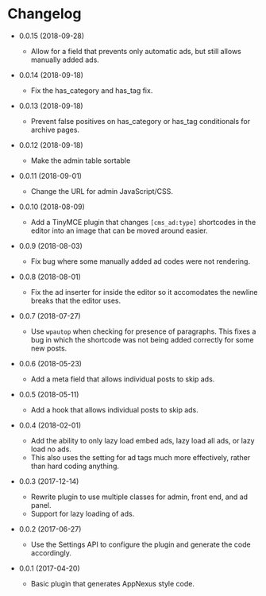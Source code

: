 Changelog
=========

* 0.0.15 (2018-09-28)

	* Allow for a field that prevents only automatic ads, but still allows manually added ads.

* 0.0.14 (2018-09-18)

	* Fix the has_category and has_tag fix.

* 0.0.13 (2018-09-18)

	* Prevent false positives on has_category or has_tag conditionals for archive pages.

* 0.0.12 (2018-09-18)

	* Make the admin table sortable

* 0.0.11 (2018-09-01)

	* Change the URL for admin JavaScript/CSS.

* 0.0.10 (2018-08-09)

	* Add a TinyMCE plugin that changes `[cms_ad:type]` shortcodes in the editor into an image that can be moved around easier.

* 0.0.9 (2018-08-03)

	* Fix bug where some manually added ad codes were not rendering.

* 0.0.8 (2018-08-01)

	* Fix the ad inserter for inside the editor so it accomodates the newline breaks that the editor uses.

* 0.0.7 (2018-07-27)

	* Use `wpautop` when checking for presence of paragraphs. This fixes a bug in which the shortcode was not being added correctly for some new posts.

* 0.0.6 (2018-05-23)

	* Add a meta field that allows individual posts to skip ads.

* 0.0.5 (2018-05-11)

	* Add a hook that allows individual posts to skip ads.

* 0.0.4 (2018-02-01)

	* Add the ability to only lazy load embed ads, lazy load all ads, or lazy load no ads.
	* This also uses the setting for ad tags much more effectively, rather than hard coding anything.

* 0.0.3 (2017-12-14)

	* Rewrite plugin to use multiple classes for admin, front end, and ad panel.
	* Support for lazy loading of ads.

* 0.0.2 (2017-06-27)

	* Use the Settings API to configure the plugin and generate the code accordingly.

* 0.0.1 (2017-04-20)

	* Basic plugin that generates AppNexus style code.
